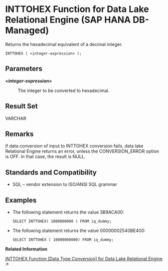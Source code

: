 <!-- loiocbe59f6c760e49a9ba1022e7d40f8642 -->

# INTTOHEX Function for Data Lake Relational Engine \(SAP HANA DB-Managed\)

Returns the hexadecimal equivalent of a decimal integer.



```
INTTOHEX ( <integer-expression> );
```



<a name="loiocbe59f6c760e49a9ba1022e7d40f8642__section_rbn_34h_trb"/>

## Parameters


<dl>
<dt><b>

*<integer-expression\>*

</b></dt>
<dd>

The integer to be converted to hexadecimal.



</dd>
</dl>



<a name="loiocbe59f6c760e49a9ba1022e7d40f8642__section_jcb_j4h_trb"/>

## Result Set

VARCHAR



<a name="loiocbe59f6c760e49a9ba1022e7d40f8642__section_jss_p4h_trb"/>

## Remarks

If data conversion of input to INTTOHEX conversion fails, data lake Relational Engine returns an error, unless the CONVERSION\_ERROR option is OFF. In that case, the result is NULL.



<a name="loiocbe59f6c760e49a9ba1022e7d40f8642__section_cst_q4h_trb"/>

## Standards and Compatibility

-   SQL – vendor extension to ISO/ANSI SQL grammar



<a name="loiocbe59f6c760e49a9ba1022e7d40f8642__section_tld_r4h_trb"/>

## Examples

-   The following statement returns the value 3B9ACA00:

    ```
    SELECT INTTOHEX( 1000000000 ) FROM iq_dummy;
    ```

-   The following statement returns the value 00000002540BE400:

    ```
    SELECT INTTOHEX ( 10000000000) FROM iq_dummy;
    ```


**Related Information**  


[INTTOHEX Function \[Data Type Conversion\] for Data Lake Relational Engine](https://help.sap.com/viewer/19b3964099384f178ad08f2d348232a9/2024_1_QRC/en-US/a55971e984f21015845192079b46b239.html "Returns the hexadecimal equivalent of a decimal integer.") :arrow_upper_right:

